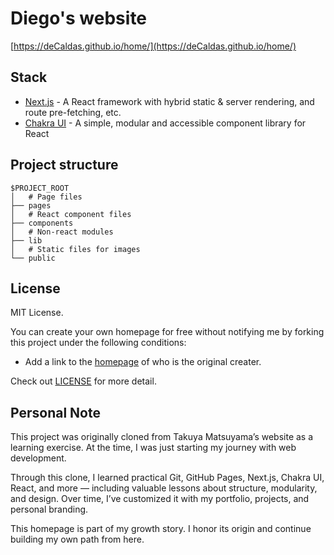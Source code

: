# Diego's website

[https://deCaldas.github.io/home/](https://deCaldas.github.io/home/)

## Stack

- [Next.js](https://nextjs.org/) - A React framework with hybrid static & server rendering, and route pre-fetching, etc.
- [Chakra UI](https://chakra-ui.com/) - A simple, modular and accessible component library for React

## Project structure

```
$PROJECT_ROOT
│   # Page files
├── pages
│   # React component files
├── components
│   # Non-react modules
├── lib
│   # Static files for images
└── public
```

## License

MIT License.

You can create your own homepage for free without notifying me by forking this project under the following conditions:

- Add a link to the [homepage](https://www.decaldas.github.io/home/) of who is the original creater.

Check out [LICENSE](./LICENSE) for more detail.

## Personal Note

This project was originally cloned from Takuya Matsuyama’s website as a learning exercise. At the time, I was just starting my journey with web development.

Through this clone, I learned practical Git, GitHub Pages, Next.js, Chakra UI, React, and more — including valuable lessons about structure, modularity, and design. Over time, I’ve customized it with my portfolio, projects, and personal branding.

This homepage is part of my growth story. I honor its origin and continue building my own path from here.
